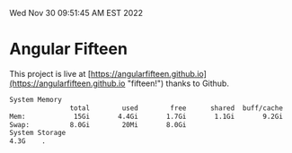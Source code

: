 Wed Nov 30 09:51:45 AM EST 2022

# Angular Fifteen


This project is live at [https://angularfifteen.github.io](https://angularfifteen.github.io "fifteen!") thanks to Github.

```bash
System Memory
               total        used        free      shared  buff/cache   available
Mem:            15Gi       4.4Gi       1.7Gi       1.1Gi       9.2Gi       9.4Gi
Swap:          8.0Gi        20Mi       8.0Gi
System Storage
4.3G	.
```
